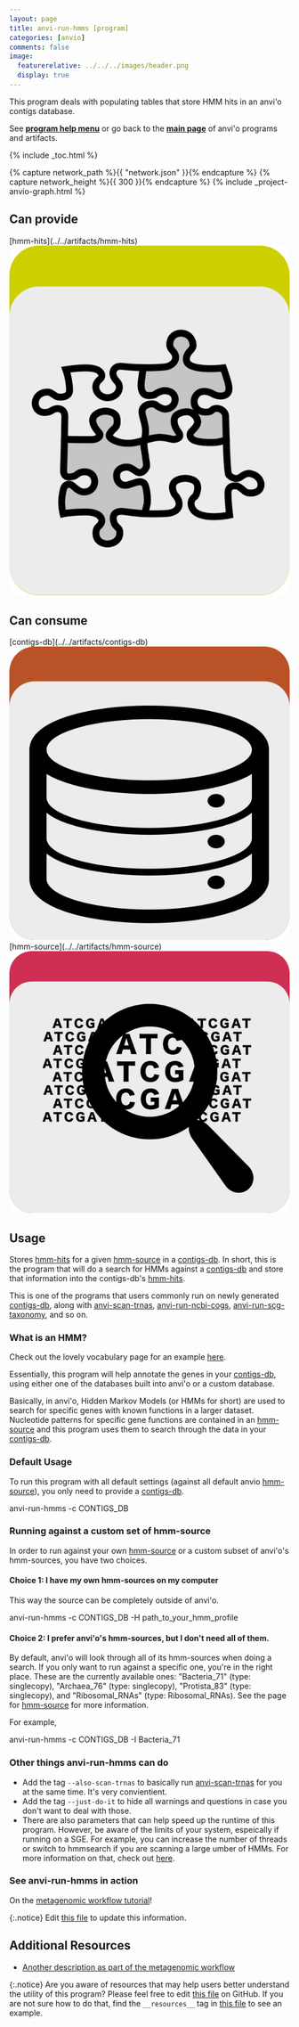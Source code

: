 ```yaml
---
layout: page
title: anvi-run-hmms [program]
categories: [anvio]
comments: false
image:
  featurerelative: ../../../images/header.png
  display: true
---
```


This program deals with populating tables that store HMM hits in an anvi&#39;o contigs database.

See **[program help menu](../../../../vignette#anvi-run-hmms)** or go back to the **[main page](../../)** of anvi'o programs and artifacts.


{% include _toc.html %}
<div id="svg" class="subnetwork"></div>
{% capture network_path %}{{ "network.json" }}{% endcapture %}
{% capture network_height %}{{ 300 }}{% endcapture %}
{% include _project-anvio-graph.html %}


## Can provide

<p style="text-align: left" markdown="1"><span class="artifact-p">[hmm-hits](../../artifacts/hmm-hits) <img src="../../images/icons/CONCEPT.png" class="artifact-icon-mini" /></span></p>

## Can consume

<p style="text-align: left" markdown="1"><span class="artifact-r">[contigs-db](../../artifacts/contigs-db) <img src="../../images/icons/DB.png" class="artifact-icon-mini" /></span> <span class="artifact-r">[hmm-source](../../artifacts/hmm-source) <img src="../../images/icons/HMM.png" class="artifact-icon-mini" /></span></p>

## Usage


Stores <span class="artifact-n">[hmm-hits](/software/anvio/help/main/artifacts/hmm-hits)</span> for a given <span class="artifact-n">[hmm-source](/software/anvio/help/main/artifacts/hmm-source)</span> in a <span class="artifact-n">[contigs-db](/software/anvio/help/main/artifacts/contigs-db)</span>. In short, this is the program that will do a search for HMMs against a <span class="artifact-n">[contigs-db](/software/anvio/help/main/artifacts/contigs-db)</span> and store that information into the contigs-db's <span class="artifact-n">[hmm-hits](/software/anvio/help/main/artifacts/hmm-hits)</span>. 

This is one of the programs that users commonly run on newly generated <span class="artifact-n">[contigs-db](/software/anvio/help/main/artifacts/contigs-db)</span>, along with <span class="artifact-n">[anvi-scan-trnas](/software/anvio/help/main/programs/anvi-scan-trnas)</span>, <span class="artifact-n">[anvi-run-ncbi-cogs](/software/anvio/help/main/programs/anvi-run-ncbi-cogs)</span>, <span class="artifact-n">[anvi-run-scg-taxonomy](/software/anvio/help/main/programs/anvi-run-scg-taxonomy)</span>, and so on.

### What is an HMM?

Check out the lovely vocabulary page for an example [here](http://merenlab.org/vocabulary/#hmm).

Essentially, this program will help annotate the genes in your <span class="artifact-n">[contigs-db](/software/anvio/help/main/artifacts/contigs-db)</span>, using either one of the databases built into anvi'o or a custom database. 

Basically, in anvi'o, Hidden Markov Models (or HMMs for short) are used to search for specific genes with known functions in a larger dataset. Nucleotide patterns for specific gene functions are contained in an <span class="artifact-n">[hmm-source](/software/anvio/help/main/artifacts/hmm-source)</span> and this program uses them to search through the data in your <span class="artifact-n">[contigs-db](/software/anvio/help/main/artifacts/contigs-db)</span>. 

### Default Usage

To run this program with all default settings (against all default anvio <span class="artifact-n">[hmm-source](/software/anvio/help/main/artifacts/hmm-source)</span>), you only need to provide a <span class="artifact-n">[contigs-db](/software/anvio/help/main/artifacts/contigs-db)</span>. 

<div class="codeblock" markdown="1">
anvi&#45;run&#45;hmms &#45;c CONTIGS_DB 
</div>

### Running against a custom set of hmm-source

In order to run against your own <span class="artifact-n">[hmm-source](/software/anvio/help/main/artifacts/hmm-source)</span> or a custom subset of anvi'o's hmm-sources, you have two choices. 

#### Choice 1: I have my own hmm-sources on my computer

This way the source can be completely outside of anvi'o. 

<div class="codeblock" markdown="1">
anvi&#45;run&#45;hmms &#45;c CONTIGS_DB &#45;H path_to_your_hmm_profile
</div>

#### Choice 2: I prefer anvi'o's hmm-sources, but I don't need all of them.

By default, anvi'o will look through all of its hmm-sources when doing a search. If you only want to run against a specific one, you're in the right place. These are the currently available ones: "Bacteria_71" (type: singlecopy), "Archaea_76" (type: singlecopy), "Protista_83" (type: singlecopy), and "Ribosomal_RNAs" (type: Ribosomal_RNAs). See the page for <span class="artifact-n">[hmm-source](/software/anvio/help/main/artifacts/hmm-source)</span> for more information. 

For example, 

<div class="codeblock" markdown="1">
anvi&#45;run&#45;hmms &#45;c CONTIGS_DB &#45;I Bacteria_71 
</div>

### Other things anvi-run-hmms can do

- Add the tag `--also-scan-trnas` to basically run <span class="artifact-n">[anvi-scan-trnas](/software/anvio/help/main/programs/anvi-scan-trnas)</span> for you at the same time. It's very convientient. 
- Add the tag `--just-do-it` to hide all warnings and questions in case you don't want to deal with those.
-  There are also parameters that can help speed up the runtime of this program. However, be aware of the limits of your system, espeically if running on a SGE.  For example, you can increase the number of threads or switch to hmmsearch if you are scanning  a large umber of HMMs. For more information on that, check out [here](http://merenlab.org/software/anvio/vignette/#anvi-run-hmms). 

### See anvi-run-hmms in action

On the [metagenomic workflow tutorial](http://merenlab.org/2016/06/22/anvio-tutorial-v2/#anvi-run-hmms)!


{:.notice}
Edit [this file](https://github.com/merenlab/anvio/tree/master/anvio/docs/programs/anvi-run-hmms.md) to update this information.


## Additional Resources


* [Another description as part of the metagenomic workflow](http://merenlab.org/2016/06/22/anvio-tutorial-v2/#anvi-profile)


{:.notice}
Are you aware of resources that may help users better understand the utility of this program? Please feel free to edit [this file](https://github.com/merenlab/anvio/tree/master/bin/anvi-run-hmms) on GitHub. If you are not sure how to do that, find the `__resources__` tag in [this file](https://github.com/merenlab/anvio/blob/master/bin/anvi-interactive) to see an example.
